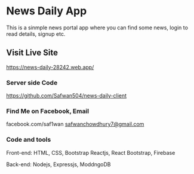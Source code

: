 # News Daily App

This is a sinmple news portal app where you can find some news, login to read details, signup etc.

## Visit Live Site
https://news-daily-28242.web.app/

### Server side Code
https://github.com/Safwan504/news-daily-client 



### Find Me on Facebook, Email
 facebook.com/saf1wan
safwanchowdhury7@gmail.com

### Code and tools
Front-end:
HTML, CSS, Bootstrap Reactjs, React Bootstrap, Firebase

Back-end:
Nodejs, Expressjs, ModdngoDB

